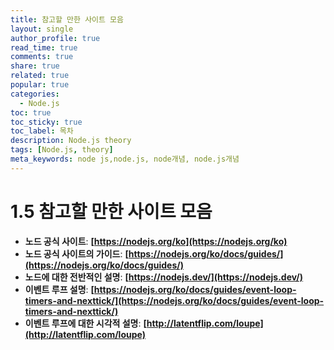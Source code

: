 ```yaml
---
title: 참고할 만한 사이트 모음
layout: single
author_profile: true
read_time: true
comments: true
share: true
related: true
popular: true
categories:
  - Node.js
toc: true
toc_sticky: true
toc_label: 목차
description: Node.js theory
tags: [Node.js, theory]
meta_keywords: node js,node.js, node개념, node.js개념
---
```


# 1.5 참고할 만한 사이트 모음

- **노드 공식 사이트**: **[https://nodejs.org/ko](https://nodejs.org/ko)**
- **노드 공식 사이트의 가이드**: **[https://nodejs.org/ko/docs/guides/](https://nodejs.org/ko/docs/guides/)**
- **노드에 대한 전반적인 설명**: **[https://nodejs.dev/](https://nodejs.dev/)**
- **이벤트 루프 설명**: **[https://nodejs.org/ko/docs/guides/event-loop-timers-and-nexttick/](https://nodejs.org/ko/docs/guides/event-loop-timers-and-nexttick/)**
- **이벤트 루프에 대한 시각적 설명**: **[http://latentflip.com/loupe](http://latentflip.com/loupe)**
